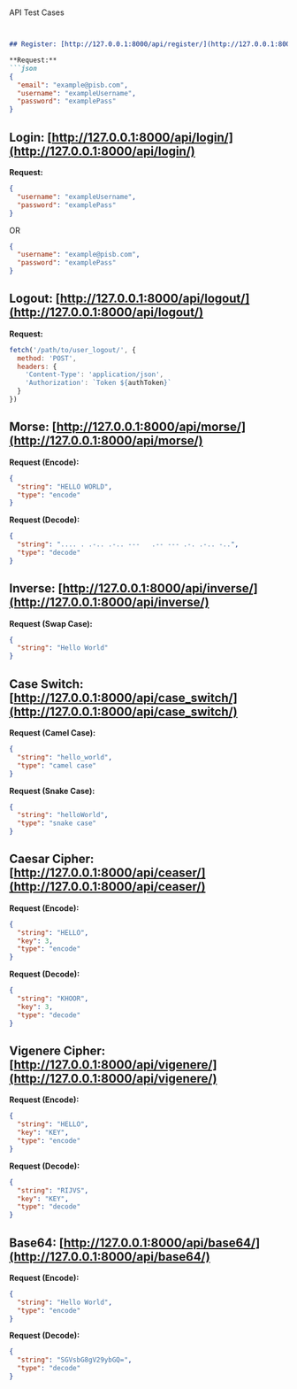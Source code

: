 #
API Test Cases
```markdown


## Register: [http://127.0.0.1:8000/api/register/](http://127.0.0.1:8000/api/register/)

**Request:**
```json
{
  "email": "example@pisb.com",
  "username": "exampleUsername",
  "password": "examplePass"
}
```

## Login: [http://127.0.0.1:8000/api/login/](http://127.0.0.1:8000/api/login/)

**Request:**
```json
{
  "username": "exampleUsername",
  "password": "examplePass"
}
```
OR
```json
{
  "username": "example@pisb.com",
  "password": "examplePass"
}
```

## Logout: [http://127.0.0.1:8000/api/logout/](http://127.0.0.1:8000/api/logout/)

**Request:**
```javascript
fetch('/path/to/user_logout/', {
  method: 'POST',
  headers: {
    'Content-Type': 'application/json',
    'Authorization': `Token ${authToken}`
  }
})
```

## Morse: [http://127.0.0.1:8000/api/morse/](http://127.0.0.1:8000/api/morse/)

**Request (Encode):**
```json
{
  "string": "HELLO WORLD",
  "type": "encode"
}
```

**Request (Decode):**
```json
{
  "string": ".... . .-.. .-.. ---   .-- --- .-. .-.. -..",
  "type": "decode"
}
```

## Inverse: [http://127.0.0.1:8000/api/inverse/](http://127.0.0.1:8000/api/inverse/)

**Request (Swap Case):**
```json
{
  "string": "Hello World"
}
```

## Case Switch: [http://127.0.0.1:8000/api/case_switch/](http://127.0.0.1:8000/api/case_switch/)

**Request (Camel Case):**
```json
{
  "string": "hello_world",
  "type": "camel case"
}
```

**Request (Snake Case):**
```json
{
  "string": "helloWorld",
  "type": "snake case"
}
```

## Caesar Cipher: [http://127.0.0.1:8000/api/ceaser/](http://127.0.0.1:8000/api/ceaser/)

**Request (Encode):**
```json
{
  "string": "HELLO",
  "key": 3,
  "type": "encode"
}
```

**Request (Decode):**
```json
{
  "string": "KHOOR",
  "key": 3,
  "type": "decode"
}
```

## Vigenere Cipher: [http://127.0.0.1:8000/api/vigenere/](http://127.0.0.1:8000/api/vigenere/)

**Request (Encode):**
```json
{
  "string": "HELLO",
  "key": "KEY",
  "type": "encode"
}
```

**Request (Decode):**
```json
{
  "string": "RIJVS",
  "key": "KEY",
  "type": "decode"
}
```

## Base64: [http://127.0.0.1:8000/api/base64/](http://127.0.0.1:8000/api/base64/)

**Request (Encode):**
```json
{
  "string": "Hello World",
  "type": "encode"
}
```

**Request (Decode):**
```json
{
  "string": "SGVsbG8gV29ybGQ=",
  "type": "decode"
}
```
